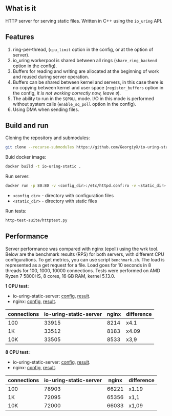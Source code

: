 ## What is it
HTTP server for serving static files. Written in C++ using the `io_uring` API.

## Features

1. ring-per-thread, (`cpu_limit` option in the config, or at the option of server).
2. io_uring workerpool is shared between all rings (`share_ring_backend` option in the config).
3. Buffers for reading and writing are allocated at the beginning of work and reused during server operation. 
4. Buffers can be shared between kernel and servers, in this case there is no copying between kernel and user space (`register_buffers` option in the config, *it is not working correctly now, leave `0`*).
5. The ability to run in the `SQPOLL` mode. I/O in this mode is performed without system calls (`enable_sq_poll` option in the config).
6. Using DMA when sending files.
## Build and run

Cloning the repository and submodules:

```bash
git clone --recurse-submodules https://github.com/GeorgiyX/io-uring-static-server.git
```

Buid docker image:

```bash
docker build -t io-uring-static .
```

Run server:

```bash
docker run -p 80:80 -v <config_dir>:/etc/httpd.conf:ro -v <static_dir>:/var/www/html:ro --name io-uring-static -t io-uring-static
```

* `<config_dir>` - directory with configuration files
* `<static_dir>` - directory with static files

Run tests:

```bash
http-test-suite/httptest.py
```



## Performance

Server performance was compared with nginx (epoll) using the wrk tool. Below are the benchmark results (RPS) for both servers, with different CPU configurations. To get metrics, you can use script `benchmark.sh`.  The load is represented as a get request for a file. Load goes for 10 seconds in 8 threads for 100, 1000, 10000 connections. Tests were performed on AMD Ryzen 7 5800HS, 8 cores, 16 GB RAM, kernel 5.13.0.

**1 CPU test:**

* io-uring-static-server: [config](https://github.com/GeorgiyX/io-uring-static-server/blob/master/configs/io-uring-server-1-cpu.conf), [result](https://github.com/GeorgiyX/io-uring-static-server/blob/master/benchmarks/io-uring-static-server-1-cpu.txt).
* nginx: [config](https://github.com/GeorgiyX/io-uring-static-server/blob/master/configs/nginx-1-cpu.conf), [result](https://github.com/GeorgiyX/io-uring-static-server/blob/master/benchmarks/ngnix-1-cpu.txt).

| connections | io-uring-static-server | nginx | difference |
| ----------- | ---------------------- | ----- | ---------- |
| 100         | 33915                  | 8214  | x4.1       |
| 1K          | 33512                  | 8183  | x4.09      |
| 10K         | 33505                  | 8533  | x3,9       |

**8 CPU test:**

* io-uring-static-server: [config](https://github.com/GeorgiyX/io-uring-static-server/blob/master/configs/io-uring-server-8-cpu.conf), [result](https://github.com/GeorgiyX/io-uring-static-server/blob/master/benchmarks/io-uring-static-server-8-cpu.txt).
* nginx: [config](https://github.com/GeorgiyX/io-uring-static-server/blob/master/configs/nginx-8-cpu.conf), [result](https://github.com/GeorgiyX/io-uring-static-server/blob/master/benchmarks/ngnix-8-cpu.txt).

| connections | io-uring-static-server | nginx | difference |
| ----------- | ---------------------- | ----- | ---------- |
| 100         | 78903                  | 66221 | x1.19      |
| 1K          | 72095                  | 65356 | x1,1       |
| 10K         | 72000                  | 66033 | x1,09      |

